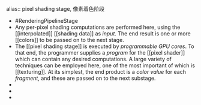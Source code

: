 alias:: pixel shading stage, 像素着色阶段

- #RenderingPipelineStage
- Any per-pixel shading computations are performed here, using the [[interpolated]] [[shading data]] as *input*. 
  The end result is one or more [[colors]] to be passed on to the next stage.
- The [[pixel shading stage]] is executed by *programmable GPU cores*. To that end, the programmer supplies a *program* for the [[pixel shader]] which can contain any desired computations. 
  A large variety of techniques can be employed here, one of the most important of which is [[texturing]]. 
  At its simplest, the end product is a *color value* for each *fragment*, and these are passed on to the next substage.
-
-
-